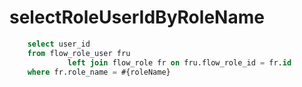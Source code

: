 selectRoleUserIdByRoleName
===
```sql
    select user_id
    from flow_role_user fru
             left join flow_role fr on fru.flow_role_id = fr.id
    where fr.role_name = #{roleName}
```